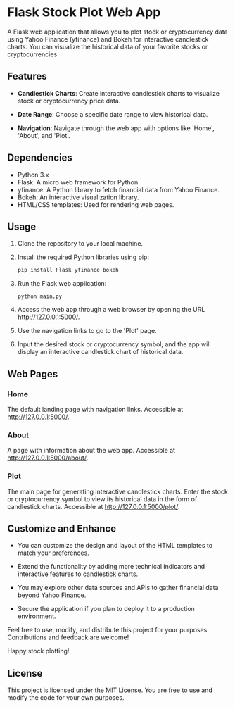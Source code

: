 # Flask Stock Plot Web App

A Flask web application that allows you to plot stock or cryptocurrency data using Yahoo Finance (yfinance) and Bokeh for interactive candlestick charts. You can visualize the historical data of your favorite stocks or cryptocurrencies.

## Features

- **Candlestick Charts**: Create interactive candlestick charts to visualize stock or cryptocurrency price data.

- **Date Range**: Choose a specific date range to view historical data.

- **Navigation**: Navigate through the web app with options like 'Home', 'About', and 'Plot'.

## Dependencies

- Python 3.x
- Flask: A micro web framework for Python.
- yfinance: A Python library to fetch financial data from Yahoo Finance.
- Bokeh: An interactive visualization library.
- HTML/CSS templates: Used for rendering web pages.

## Usage

1. Clone the repository to your local machine.

2. Install the required Python libraries using pip:

   ```bash
   pip install Flask yfinance bokeh
3. Run the Flask web application:
   ```
   python main.py
   ```
4. Access the web app through a web browser by opening the URL http://127.0.0.1:5000/.

5. Use the navigation links to go to the 'Plot' page.

6. Input the desired stock or cryptocurrency symbol, and the app will display an interactive candlestick chart of historical data.

## Web Pages
### Home
The default landing page with navigation links.
Accessible at http://127.0.0.1:5000/.

### About
A page with information about the web app.
Accessible at http://127.0.0.1:5000/about/.

### Plot
The main page for generating interactive candlestick charts.
Enter the stock or cryptocurrency symbol to view its historical data in the form of candlestick charts.
Accessible at http://127.0.0.1:5000/plot/.

## Customize and Enhance
- You can customize the design and layout of the HTML templates to match your preferences.

- Extend the functionality by adding more technical indicators and interactive features to candlestick charts.

- You may explore other data sources and APIs to gather financial data beyond Yahoo Finance.

- Secure the application if you plan to deploy it to a production environment.

Feel free to use, modify, and distribute this project for your purposes. Contributions and feedback are welcome!

Happy stock plotting!

## License
This project is licensed under the MIT License. You are free to use and modify the code for your own purposes.
